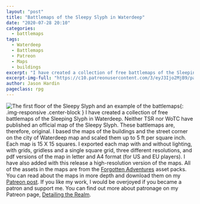 ```yaml
---
layout: "post"
title: "Battlemaps of the Sleepy Slyph in Waterdeep"
date: "2020-07-28 20:10"
categories:
  - battlemaps
tags:
  - Waterdeep
  - Battlemaps
  - Patreon
  - Maps
  - buildings
excerpt: "I have created a collection of free battlemaps of the Sleeping Slyph in Waterdeep. Neither TSR nor WoTC have published an official map of the Sleepy Slyph. These battlemaps are, therefore, original. "
excerpt-img-full: "https://c10.patreonusercontent.com/3/eyJ3Ijo2MjB9/patreon-media/p/post/39753221/f705c9087b2c47988cc20f1600c744bb/1.jpg?token-time=1602985902&token-hash=GPBC8FPQjxnltm_7Cg4kGkXIKebE1jX3tNS1M6lEPHE%3D"
author: Jason Hardin
pageclass: rpg
---
```

![The first floor of the Sleepy Slyph and an example of the battlemaps](https://c10.patreonusercontent.com/3/eyJ3Ijo2MjB9/patreon-media/p/post/39753221/f705c9087b2c47988cc20f1600c744bb/1.jpg?token-time=1602985902&token-hash=GPBC8FPQjxnltm_7Cg4kGkXIKebE1jX3tNS1M6lEPHE%3D){: .img-responsive  .center-block }
I have created a collection of free battlemaps of the Sleeping Slyph in Waterdeep. Neither TSR nor WoTC have published an official map of the Sleepy Slyph. These battlemaps are, therefore, original.
I based the maps of the buildings and the street corner on the city of Waterdeep map and scaled them up to 5 ft per square inch. Each map is 15 X 15 squares. I exported each map with and without lighting, with grids, gridless and a single square grid, three different resolutions, and pdf versions of the map in letter and A4 format (for US and EU players). I have also added with this release a high-resolution version of the maps. All of the assets in the maps are from the [Forgotten Adventures](https://www.patreon.com/detailingtherealm/posts?filters%5Btag%5D=Modular) asset packs.
You can read about the maps in more depth and download them on my [Patreon post](https://www.patreon.com/posts/39753221). If you like my work, I would be overjoyed if you became a patron and support me. You can find out more about patronage on my Patreon page, [Detailing the Realm](https://www.patreon.com/detailingtherealm/posts?filters%5Btag%5D=Modular).